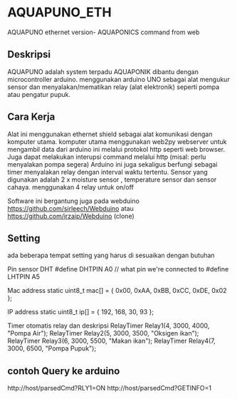 # AQUAPUNO_ETH
AQUAPUNO ethernet version- AQUAPONICS command from web

Deskripsi
---------
AQUAPUNO adalah system terpadu AQUAPONIK dibantu dengan microcontroller arduino.
menggunakan arduino UNO sebagai alat mengukur sensor dan menyalakan/mematikan relay
(alat elektronik) seperti pompa atau pengatur pupuk.

Cara Kerja
----------
Alat ini menggunakan ethernet shield sebagai alat komunikasi dengan komputer utama.
komputer utama menggunakan web2py webserver untuk mengambil data dari arduino ini melalui protokol
http seperti web browser.
Juga dapat melakukan interupsi command melalui http (misal: perlu menyalakan pompa segera)
Arduino ini juga sekaligus berfungi sebagai timer menyalakan relay dengan interval waktu tertentu.
Sensor yang digunakan adalah 2 x moisture sensor , temperature sensor dan sensor cahaya.
menggunakan 4 relay untuk on/off

Software ini bergantung juga pada webduino
  https://github.com/sirleech/Webduino
  atau
  https://github.com/irzaip/Webduino (clone)


Setting
-------
ada beberapa tempat setting yang harus di sesuaikan dengan butuhan

Pin sensor DHT
  #define DHTPIN A0     // what pin we're connected to
  #define LHTPIN A5     

Mac address
  static uint8_t mac[] = { 0x00, 0xAA, 0xBB, 0xCC, 0xDE, 0x02 };

IP address
  static uint8_t ip[] = { 192, 168, 30, 93 };

Timer otomatis relay dan deskripsi
  RelayTimer Relay1(4, 3000, 4000, "Pompa Air");
  RelayTimer Relay2(5, 3000, 3500, "Oksigen ikan");
  RelayTimer Relay3(6, 3000, 5500, "Makan ikan");
  RelayTimer Relay4(7, 3000, 6500, "Pompa Pupuk");


contoh Query ke arduino
-----------------------

http://host/parsedCmd?RLY1=ON
http://host/parsedCmd?GETINFO=1

